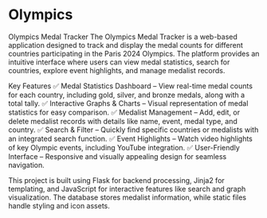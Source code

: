 # Olympics

Olympics Medal Tracker The Olympics Medal Tracker is a web-based application designed to track and display the medal counts for different countries participating in the Paris 2024 Olympics. The platform provides an intuitive interface where users can view medal statistics, search for countries, explore event highlights, and manage medalist records.

Key Features ✅ Medal Statistics Dashboard – View real-time medal counts for each country, including gold, silver, and bronze medals, along with a total tally. ✅ Interactive Graphs & Charts – Visual representation of medal statistics for easy comparison. ✅ Medalist Management – Add, edit, or delete medalist records with details like name, event, medal type, and country. ✅ Search & Filter – Quickly find specific countries or medalists with an integrated search function. ✅ Event Highlights – Watch video highlights of key Olympic events, including YouTube integration. ✅ User-Friendly Interface – Responsive and visually appealing design for seamless navigation.

This project is built using Flask for backend processing, Jinja2 for templating, and JavaScript for interactive features like search and graph visualization. The database stores medalist information, while static files handle styling and icon assets.
